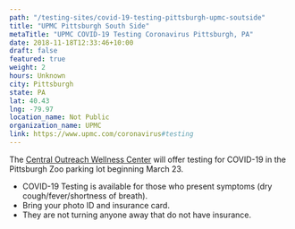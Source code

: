 ```yaml
---
path: "/testing-sites/covid-19-testing-pittsburgh-upmc-soutside"
title: "UPMC Pittsburgh South Side"
metaTitle: "UPMC COVID-19 Testing Coronavirus Pittsburgh, PA"
date: 2018-11-18T12:33:46+10:00
draft: false
featured: true
weight: 2
hours: Unknown
city: Pittsburgh
state: PA
lat: 40.43
lng: -79.97
location_name: Not Public
organization_name: UPMC
link: https://www.upmc.com/coronavirus#testing
---
```


The [Central Outreach Wellness Center](https://www.centraloutreach.com/) will offer testing for COVID-19 in the Pittsburgh Zoo parking lot beginning March 23.

- COVID-19 Testing is available for those who present symptoms (dry cough/fever/shortness of breath).
- Bring your photo ID and insurance card.
- They are not turning anyone away that do not have insurance.
